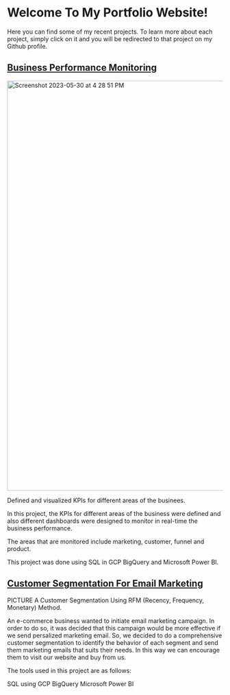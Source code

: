 # Welcome To My Portfolio Website!

Here you can find some of my recent projects. To learn more about each project, simply click on it and you will be redirected to that project on my Github profile.

## [Business Performance Monitoring](https://github.com/cyruss258/business-performance)
<img width="956" alt="Screenshot 2023-05-30 at 4 28 51 PM" src="https://github.com/cyruss258/cyruss258.github.io/assets/127425390/34090b78-bed3-4dad-94e7-6170ffa56e83">

Defined and visualized KPIs for different areas of the businees.

In this project, the KPIs for different areas of the business were defined and also different dashboards were designed to monitor in real-time the business performance.

The areas that are monitored include marketing, customer, funnel and product.

This project was done using SQL in GCP BigQuery and Microsoft Power BI.

## [Customer Segmentation For Email Marketing](https://github.com/cyruss258/customer-segmentation)
PICTURE
A Customer Segmentation Using RFM (Recency, Frequency, Monetary) Method.

An e-commerce business wanted to initiate email marketing campaign. In order to do so, it was decided that this campaign would be more effective if we send persalized marketing email. So, we decided to do a comprehensive customer segmentation to identify the behavior of each segment and send them marketing emails that suits their needs. In this way we can encourage them to visit our website and buy from us.

The tools used in this project are as follows:

SQL using GCP BigQuery
Microsoft Power BI
